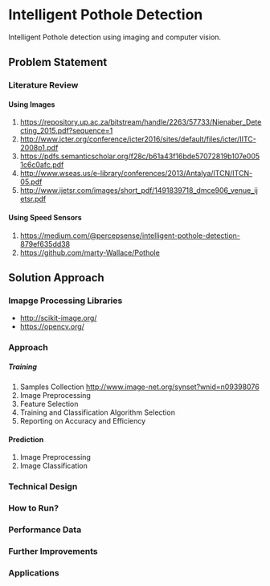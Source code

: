 # Intelligent Pothole Detection 
Intelligent Pothole detection using imaging and computer vision.

## Problem Statement
### Literature Review

#### Using Images
1. https://repository.up.ac.za/bitstream/handle/2263/57733/Nienaber_Detecting_2015.pdf?sequence=1
2. http://www.icter.org/conference/icter2016/sites/default/files/icter/IITC-2008p1.pdf
3. https://pdfs.semanticscholar.org/f28c/b61a43f16bde57072819b107e0051c6c0afc.pdf
4. http://www.wseas.us/e-library/conferences/2013/Antalya/ITCN/ITCN-05.pdf
5. http://www.ijetsr.com/images/short_pdf/1491839718_dmce906_venue_ijetsr.pdf

#### Using Speed Sensors
1. https://medium.com/@percepsense/intelligent-pothole-detection-879ef635dd38
2. https://github.com/marty-Wallace/Pothole

## Solution Approach

### Imapge Processing Libraries
* http://scikit-image.org/
* https://opencv.org/

### Approach

##### Training
1. Samples Collection
http://www.image-net.org/synset?wnid=n09398076
2. Image Preprocessing
3. Feature Selection
4. Training and Classification Algorithm Selection
5. Reporting on Accuracy and Efficiency

#### Prediction
1. Image Preprocessing
2. Image Classification

### Technical Design

### How to Run?

### Performance Data

### Further Improvements

### Applications




